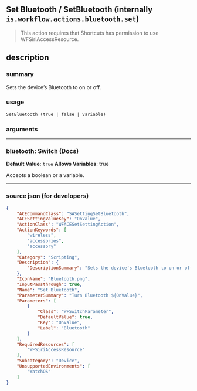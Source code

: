 
## Set Bluetooth / SetBluetooth (internally `is.workflow.actions.bluetooth.set`)

> This action requires that Shortcuts has permission to use WFSiriAccessResource.


## description

### summary

Sets the device’s Bluetooth to on or off.


### usage
```
SetBluetooth (true | false | variable)
```

### arguments

---

### bluetooth: Switch [(Docs)](https://pfgithub.github.io/shortcutslang/gettingstarted#switch-or-expanding-or-boolean-fields)
**Default Value**: ```
		true
		```
**Allows Variables**: true



Accepts a boolean
or a variable.

---

### source json (for developers)

```json
{
	"ACECommandClass": "SASettingSetBluetooth",
	"ACESettingValueKey": "OnValue",
	"ActionClass": "WFACESetSettingAction",
	"ActionKeywords": [
		"wireless",
		"accessories",
		"accessory"
	],
	"Category": "Scripting",
	"Description": {
		"DescriptionSummary": "Sets the device’s Bluetooth to on or off."
	},
	"IconName": "Bluetooth.png",
	"InputPassthrough": true,
	"Name": "Set Bluetooth",
	"ParameterSummary": "Turn Bluetooth ${OnValue}",
	"Parameters": [
		{
			"Class": "WFSwitchParameter",
			"DefaultValue": true,
			"Key": "OnValue",
			"Label": "Bluetooth"
		}
	],
	"RequiredResources": [
		"WFSiriAccessResource"
	],
	"Subcategory": "Device",
	"UnsupportedEnvironments": [
		"WatchOS"
	]
}
```
